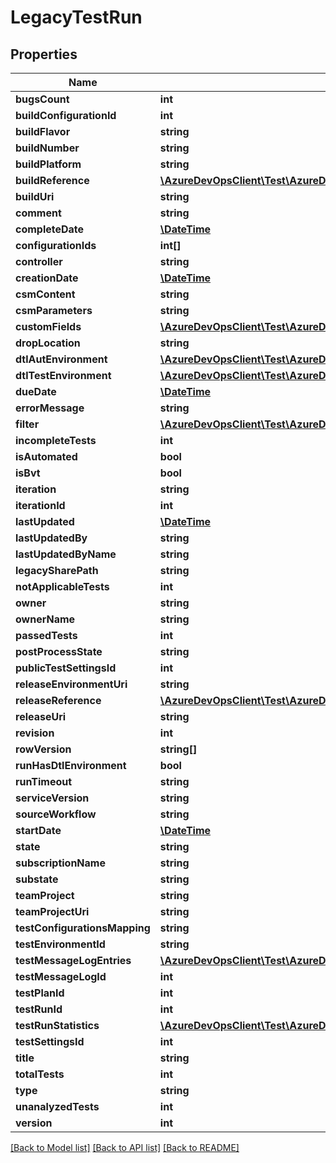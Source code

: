 # LegacyTestRun

## Properties
Name | Type | Description | Notes
------------ | ------------- | ------------- | -------------
**bugsCount** | **int** |  | [optional] 
**buildConfigurationId** | **int** |  | [optional] 
**buildFlavor** | **string** |  | [optional] 
**buildNumber** | **string** |  | [optional] 
**buildPlatform** | **string** |  | [optional] 
**buildReference** | [**\AzureDevOpsClient\Test\AzureDevOpsClient\Test\Model\LegacyBuildConfiguration**](LegacyBuildConfiguration.md) |  | [optional] 
**buildUri** | **string** |  | [optional] 
**comment** | **string** |  | [optional] 
**completeDate** | [**\DateTime**](\DateTime.md) |  | [optional] 
**configurationIds** | **int[]** |  | [optional] 
**controller** | **string** |  | [optional] 
**creationDate** | [**\DateTime**](\DateTime.md) |  | [optional] 
**csmContent** | **string** |  | [optional] 
**csmParameters** | **string** |  | [optional] 
**customFields** | [**\AzureDevOpsClient\Test\AzureDevOpsClient\Test\Model\TestExtensionField[]**](TestExtensionField.md) |  | [optional] 
**dropLocation** | **string** |  | [optional] 
**dtlAutEnvironment** | [**\AzureDevOpsClient\Test\AzureDevOpsClient\Test\Model\ShallowReference**](ShallowReference.md) |  | [optional] 
**dtlTestEnvironment** | [**\AzureDevOpsClient\Test\AzureDevOpsClient\Test\Model\ShallowReference**](ShallowReference.md) |  | [optional] 
**dueDate** | [**\DateTime**](\DateTime.md) |  | [optional] 
**errorMessage** | **string** |  | [optional] 
**filter** | [**\AzureDevOpsClient\Test\AzureDevOpsClient\Test\Model\RunFilter**](RunFilter.md) |  | [optional] 
**incompleteTests** | **int** |  | [optional] 
**isAutomated** | **bool** |  | [optional] 
**isBvt** | **bool** |  | [optional] 
**iteration** | **string** |  | [optional] 
**iterationId** | **int** |  | [optional] 
**lastUpdated** | [**\DateTime**](\DateTime.md) |  | [optional] 
**lastUpdatedBy** | **string** |  | [optional] 
**lastUpdatedByName** | **string** |  | [optional] 
**legacySharePath** | **string** |  | [optional] 
**notApplicableTests** | **int** |  | [optional] 
**owner** | **string** |  | [optional] 
**ownerName** | **string** |  | [optional] 
**passedTests** | **int** |  | [optional] 
**postProcessState** | **string** |  | [optional] 
**publicTestSettingsId** | **int** |  | [optional] 
**releaseEnvironmentUri** | **string** |  | [optional] 
**releaseReference** | [**\AzureDevOpsClient\Test\AzureDevOpsClient\Test\Model\LegacyReleaseReference**](LegacyReleaseReference.md) |  | [optional] 
**releaseUri** | **string** |  | [optional] 
**revision** | **int** |  | [optional] 
**rowVersion** | **string[]** |  | [optional] 
**runHasDtlEnvironment** | **bool** |  | [optional] 
**runTimeout** | **string** |  | [optional] 
**serviceVersion** | **string** |  | [optional] 
**sourceWorkflow** | **string** |  | [optional] 
**startDate** | [**\DateTime**](\DateTime.md) |  | [optional] 
**state** | **string** |  | [optional] 
**subscriptionName** | **string** |  | [optional] 
**substate** | **string** |  | [optional] 
**teamProject** | **string** |  | [optional] 
**teamProjectUri** | **string** |  | [optional] 
**testConfigurationsMapping** | **string** |  | [optional] 
**testEnvironmentId** | **string** |  | [optional] 
**testMessageLogEntries** | [**\AzureDevOpsClient\Test\AzureDevOpsClient\Test\Model\TestMessageLogDetails[]**](TestMessageLogDetails.md) |  | [optional] 
**testMessageLogId** | **int** |  | [optional] 
**testPlanId** | **int** |  | [optional] 
**testRunId** | **int** |  | [optional] 
**testRunStatistics** | [**\AzureDevOpsClient\Test\AzureDevOpsClient\Test\Model\LegacyTestRunStatistic[]**](LegacyTestRunStatistic.md) |  | [optional] 
**testSettingsId** | **int** |  | [optional] 
**title** | **string** |  | [optional] 
**totalTests** | **int** |  | [optional] 
**type** | **string** |  | [optional] 
**unanalyzedTests** | **int** |  | [optional] 
**version** | **int** |  | [optional] 

[[Back to Model list]](../README.md#documentation-for-models) [[Back to API list]](../README.md#documentation-for-api-endpoints) [[Back to README]](../README.md)


